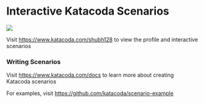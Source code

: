 # Interactive Katacoda Scenarios

[![](http://shields.katacoda.com/katacoda/shubh128/count.svg)](https://www.katacoda.com/shubh128 "Get your profile on Katacoda.com")

Visit https://www.katacoda.com/shubh128 to view the profile and interactive scenarios

### Writing Scenarios
Visit https://www.katacoda.com/docs to learn more about creating Katacoda scenarios

For examples, visit https://github.com/katacoda/scenario-example
